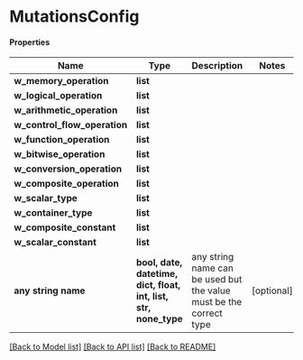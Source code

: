 # MutationsConfig

#### Properties
Name | Type | Description | Notes
------------ | ------------- | ------------- | -------------
**w_memory_operation** | **list** |  | 
**w_logical_operation** | **list** |  | 
**w_arithmetic_operation** | **list** |  | 
**w_control_flow_operation** | **list** |  | 
**w_function_operation** | **list** |  | 
**w_bitwise_operation** | **list** |  | 
**w_conversion_operation** | **list** |  | 
**w_composite_operation** | **list** |  | 
**w_scalar_type** | **list** |  | 
**w_container_type** | **list** |  | 
**w_composite_constant** | **list** |  | 
**w_scalar_constant** | **list** |  | 
**any string name** | **bool, date, datetime, dict, float, int, list, str, none_type** | any string name can be used but the value must be the correct type | [optional]

[[Back to Model list]](../README.md#documentation-for-models) [[Back to API list]](../README.md#documentation-for-api-endpoints) [[Back to README]](../README.md)

